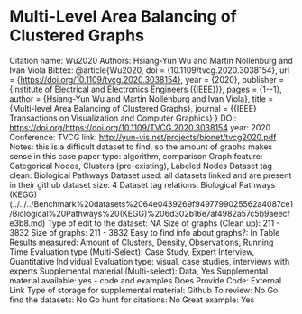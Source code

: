 # Multi-Level Area Balancing of Clustered Graphs

Citation name: Wu2020
Authors: Hsiang-Yun Wu and Martin Nollenburg  and Ivan Viola
Bibtex: @article{Wu2020,
doi = {10.1109/tvcg.2020.3038154},
url = {https://doi.org/10.1109/tvcg.2020.3038154},
year = {2020},
publisher = {Institute of Electrical and Electronics Engineers ({IEEE})},
pages = {1--1},
author = {Hsiang-Yun Wu and Martin Nollenburg and Ivan Viola},
title = {Multi-level Area Balancing of Clustered Graphs},
journal = {{IEEE} Transactions on Visualization and Computer Graphics}
}
DOI: https://doi.org/https://doi.org/10.1109/TVCG.2020.3038154
year: 2020
Conference: TVCG
link: http://yun-vis.net/projects/bionet/tvcg2020.pdf
Notes: this is a difficult dataset to find, so the amount of graphs makes sense in this case
paper type: algorithm, comparison
Graph feature: Categorical Nodes, Clusters (pre-existing), Labeled Nodes
Dataset tag clean: Biological Pathways
Dataset used: all datasets linked and are present in their github
dataset size: 4
Dataset tag relations: Biological Pathways (KEGG) (../../../Benchmark%20datasets%2064e0439269f9497799025562a4087ce1/Biological%20Pathways%20(KEGG)%206d302b16e7af4982a57c5b9aeecfe3b8.md)
Type of edit to the dataset: NA
Size of graphs (Clean up): 211 - 3832
Size of graphs: 211 - 3832
Easy to find info about graphs?: In Table
Results measured: Amount of Clusters, Density, Observations, Running Time
Evaluation type (Multi-Select): Case Study, Expert Interview, Quantitative Individual
Evaluation type: visual, case studies, interviews with experts
Supplemental material (Multi-select): Data, Yes
Supplemental material available: yes - code and examples
Does Provide Code: External Link
Type of storage for supplemental material: Github
To review: No
Go find the datasets: No
Go hunt for citations: No
Great example: Yes
